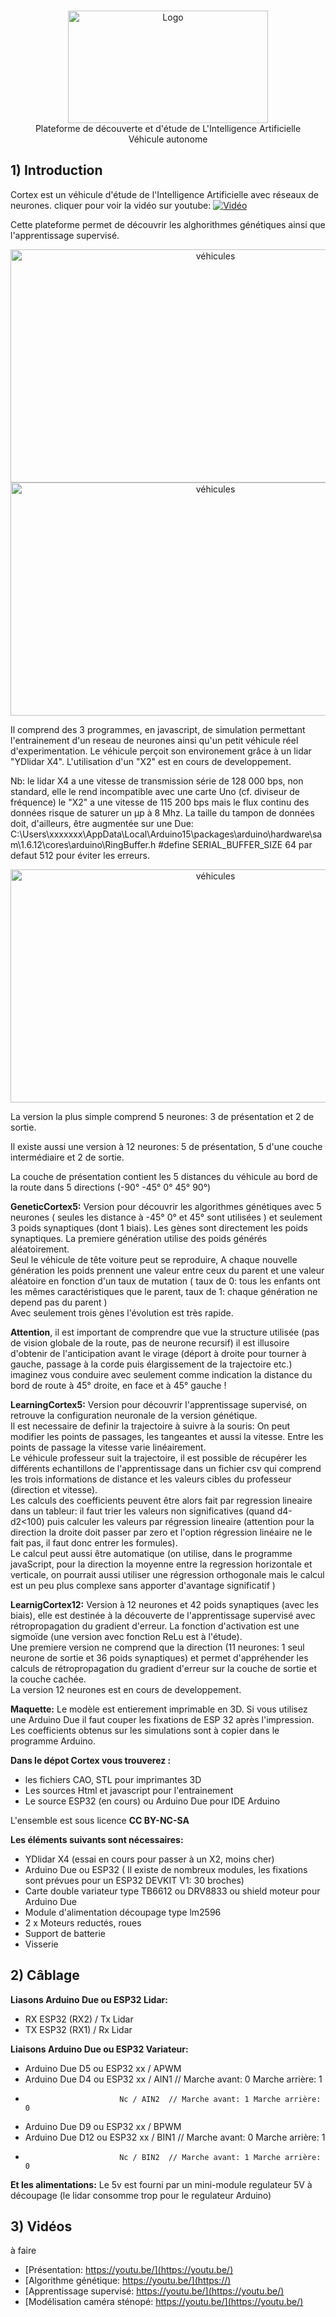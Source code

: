 
<br/>
<p align="center">
   <a href="https://github.com/GSDevelop-04/Cortex">
    <img src="Images/image.jpg" alt="Logo" width="320" height="180">
   </a>
   <br/>
   Plateforme de découverte et d'étude de L'Intelligence Artificielle<br/>
   Véhicule autonome 
</p>


##    1) Introduction

Cortex est un véhicule d'étude de l'Intelligence Artificielle avec réseaux de neurones.
cliquer pour voir la vidéo sur youtube:
[![Vidéo](https://github.com/GSDevelop-04/Cortex/blob/main/Images/presentation.jpg)](https://youtu.be/mkndSQjNtn8)

Cette plateforme permet de découvrir les alghorithmes génétiques ainsi que l'apprentissage supervisé.

<p align="center">
 <a href="https://github.com/GSDevelop-04/RaceMini">
    <img src="Images/GeneticCortex.png" alt="véhicules" width="640" height="373">
    <img src="Images/LearningCortex.png" alt="véhicules" width="640" height="373">
 </a>
</p>

Il comprend des 3 programmes, en javascript, de simulation permettant l'entrainement d'un reseau de neurones ainsi qu'un petit véhicule réel d'experimentation.
Le véhicule perçoit son environement grâce à un lidar "YDlidar X4". L'utilisation d'un "X2" est en cours de developpement.

Nb: le lidar X4 a une vitesse de transmission série de 128 000 bps, non standard, elle le rend incompatible avec une carte Uno (cf. diviseur de fréquence) le "X2" a une vitesse de 115 200 bps mais le flux continu des données risque de saturer un µp à 8 Mhz. La taille du tampon de données doit, d'ailleurs, être augmentée sur une Due: C:\Users\xxxxxxx\AppData\Local\Arduino15\packages\arduino\hardware\sam\1.6.12\cores\arduino\RingBuffer.h #define SERIAL_BUFFER_SIZE 64 par defaut 512 pour éviter les erreurs.


<p align="center">
 <a href="https://github.com/GSDevelop-04/RaceMini">
    <img src="Images/modele.jpg" alt="véhicules" width="640" height="373">
 </a>
</p>

La version la plus simple comprend 5 neurones: 3 de présentation et 2 de sortie.

Il existe aussi une version à 12 neurones: 5 de présentation, 5 d'une couche intermédiaire et 2 de sortie.
 
La couche de présentation contient les 5 distances du véhicule au bord de la route dans 5 directions (-90° -45° 0° 45° 90°)

**GeneticCortex5:** Version pour découvrir les algorithmes génétiques avec 5 neurones ( seules les distance à -45° 0° et 45° sont utilisées ) et seulement 3 poids synaptiques (dont 1 biais).  Les gènes sont directement les poids synaptiques. La premiere génération utilise des poids générés aléatoirement.<br/>
Seul le véhicule de tête voiture peut se reproduire, A chaque nouvelle génération les poids prennent une valeur entre ceux du parent et une valeur aléatoire en fonction d'un taux de mutation ( taux de 0: tous les enfants ont les mêmes caractéristiques que le parent, taux de 1: chaque génération ne depend pas du parent )<br/>
Avec seulement trois gènes l'évolution est très rapide.

**Attention**, il est important de comprendre que vue la structure utilisée (pas de vision globale de la route, pas de neurone recursif) il est illusoire d'obtenir de l'anticipation avant le virage (déport à droite pour tourner à gauche, passage à la corde puis élargissement de la trajectoire etc.) imaginez vous conduire avec seulement comme indication la distance du bord de route à 45° droite, en face et à 45° gauche !

**LearningCortex5:** Version pour découvrir l'apprentissage supervisé, on retrouve la configuration neuronale de la version génétique.<br/>
Il est necessaire de definir la trajectoire à suivre à la souris: On peut modifier les points de passages, les tangeantes et aussi la vitesse. Entre les points de passage la vitesse varie linéairement.<br/>
Le véhicule professeur suit la trajectoire, il est possible de récupérer les différents echantillons de l'apprentissage dans un fichier csv qui comprend les trois informations de distance et les valeurs cibles du professeur (direction et vitesse).<br/>
Les calculs des coefficients peuvent être alors fait par regression lineaire dans un tableur: il faut trier les valeurs non significatives (quand d4-d2<100) puis calculer les valeurs par régression lineaire (attention pour la direction la droite doit passer par zero et l'option régression linéaire ne le fait pas, il faut donc entrer les formules).<br/>
Le calcul peut aussi être automatique (on utilise, dans le programme javaScript, pour la direction la moyenne entre la regression horizontale et verticale, on pourrait aussi utiliser une régression orthogonale mais le calcul est un peu plus complexe sans apporter d'avantage significatif )

**LearnigCortex12:** Version à 12 neurones et 42 poids synaptiques (avec les biais), elle est destinée à la découverte de l'apprentissage supervisé avec rétropropagation du gradient d'erreur. La fonction d'activation est une sigmoïde (une version avec fonction ReLu est à l'étude).<br/>
Une premiere version ne comprend que la direction (11 neurones: 1 seul neurone de sortie et 36 poids synaptiques) et permet d'appréhender les calculs de rétropropagation du gradient d'erreur sur la couche de sortie et la couche cachée.<br/>
La version 12 neurones est en cours de developpement.

**Maquette:** Le modèle est entierement imprimable en 3D. Si vous utilisez une Arduino Due il faut couper les fixations de ESP 32 après l'impression. Les coefficients obtenus sur les simulations sont à copier dans le programme Arduino.

**Dans le dépot Cortex vous trouverez :**

* les fichiers CAO, STL pour imprimantes 3D
* Les sources Html et javascript pour l'entrainement
* Le source ESP32 (en cours) ou Arduino Due pour IDE Arduino


L'ensemble est sous licence **CC BY-NC-SA**

**Les éléments suivants sont nécessaires:**

* YDlidar X4 (essai en cours pour passer à un X2, moins cher)
* Arduino Due ou ESP32 ( Il existe de nombreux modules, les fixations sont prévues pour un ESP32 DEVKIT V1: 30 broches)
* Carte double variateur type TB6612 ou DRV8833 ou shield moteur pour Arduino Due
* Module d'alimentation découpage type lm2596
* 2 x Moteurs reductés, roues
* Support de batterie
* Visserie


##    2) Câblage

**Liasons Arduino Due ou ESP32 Lidar:**  
* RX ESP32 (RX2) / Tx Lidar
* TX ESP32 (RX1) / Rx Lidar

**Liaisons Arduino Due ou ESP32 Variateur:**  
* Arduino Due D5  ou ESP32 xx / APWM 
* Arduino Due D4  ou ESP32 xx / AIN1  // Marche avant: 0 Marche arrière: 1  
*                          Nc / AIN2  // Marche avant: 1 Marche arrière: 0
* Arduino Due D9  ou ESP32 xx / BPWM 
* Arduino Due D12 ou ESP32 xx / BIN1  // Marche avant: 0 Marche arrière: 1
*                          Nc / BIN2  // Marche avant: 1 Marche arrière: 0				

**Et les alimentations:** Le 5v est fourni par un mini-module regulateur 5V à découpage (le lidar consomme trop pour le regulateur Arduino) 


##   3) Vidéos

à faire
* [Présentation: https://youtu.be/](https://youtu.be/)
* [Algorithme génétique: https://youtu.be/](https://)
* [Apprentissage supervisé: https://youtu.be/](https://youtu.be/)
* [Modélisation caméra sténopé: https://youtu.be/](https://youtu.be/)





